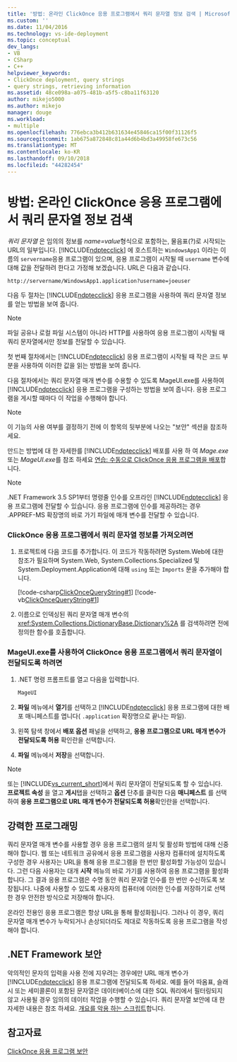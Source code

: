 ```yaml
---
title: '방법: 온라인 ClickOnce 응용 프로그램에서 쿼리 문자열 정보 검색 | Microsoft Docs'
ms.custom: ''
ms.date: 11/04/2016
ms.technology: vs-ide-deployment
ms.topic: conceptual
dev_langs:
- VB
- CSharp
- C++
helpviewer_keywords:
- ClickOnce deployment, query strings
- query strings, retrieving information
ms.assetid: 48ce098a-a075-481b-a5f5-c8ba11f63120
author: mikejo5000
ms.author: mikejo
manager: douge
ms.workload:
- multiple
ms.openlocfilehash: 776ebca3b412b631634e45846ca15f00f31126f5
ms.sourcegitcommit: 1ab675a872848c81a44d6b4bd3a49958fe673c56
ms.translationtype: MT
ms.contentlocale: ko-KR
ms.lasthandoff: 09/10/2018
ms.locfileid: "44282454"
---
```

# <a name="how-to-retrieve-query-string-information-in-an-online-clickonce-application"></a>방법: 온라인 ClickOnce 응용 프로그램에서 쿼리 문자열 정보 검색
*쿼리 문자열* 은 임의의 정보를 *name=value*형식으로 포함하는, 물음표(?)로 시작되는 URL의 일부입니다. [!INCLUDE[ndptecclick](../deployment/includes/ndptecclick_md.md)] 에 호스트하는 `WindowsApp1` 이라는 이름의 `servername`응용 프로그램이 있으며, 응용 프로그램이 시작될 때 `username` 변수에 대해 값을 전달하려 한다고 가정해 보겠습니다. URL은 다음과 같습니다.  
  
 `http://servername/WindowsApp1.application?username=joeuser`  
  
 다음 두 절차는 [!INCLUDE[ndptecclick](../deployment/includes/ndptecclick_md.md)] 응용 프로그램을 사용하여 쿼리 문자열 정보를 얻는 방법을 보여 줍니다.  
  
> [!NOTE]
>  파일 공유나 로컬 파일 시스템이 아니라 HTTP를 사용하여 응용 프로그램이 시작될 때 쿼리 문자열에서만 정보를 전달할 수 있습니다.  
  
 첫 번째 절차에서는 [!INCLUDE[ndptecclick](../deployment/includes/ndptecclick_md.md)] 응용 프로그램이 시작될 때 작은 코드 부분을 사용하여 이러한 값을 읽는 방법을 보여 줍니다.  
  
 다음 절차에서는 쿼리 문자열 매개 변수를 수용할 수 있도록 MageUI.exe를 사용하여 [!INCLUDE[ndptecclick](../deployment/includes/ndptecclick_md.md)] 응용 프로그램을 구성하는 방법을 보여 줍니다. 응용 프로그램을 게시할 때마다 이 작업을 수행해야 합니다.  
  
> [!NOTE]
>  이 기능의 사용 여부를 결정하기 전에 이 항목의 뒷부분에 나오는 "보안" 섹션을 참조하세요.  
  
 만드는 방법에 대 한 자세한를 [!INCLUDE[ndptecclick](../deployment/includes/ndptecclick_md.md)] 배포를 사용 하 여 *Mage.exe* 또는 *MageUI.exe*를 참조 하세요 [연습: 수동으로 ClickOnce 응용 프로그램을 배포](../deployment/walkthrough-manually-deploying-a-clickonce-application.md)합니다.  
  
> [!NOTE]
>  .NET Framework 3.5 SP1부터 명령줄 인수를 오프라인 [!INCLUDE[ndptecclick](../deployment/includes/ndptecclick_md.md)] 응용 프로그램에 전달할 수 있습니다. 응용 프로그램에 인수를 제공하려는 경우 .APPREF-MS 확장명의 바로 가기 파일에 매개 변수를 전달할 수 있습니다.  
  
### <a name="to-obtain-query-string-information-from-a-clickonce-application"></a>ClickOnce 응용 프로그램에서 쿼리 문자열 정보를 가져오려면  
  
1.  프로젝트에 다음 코드를 추가합니다. 이 코드가 작동하려면 System.Web에 대한 참조가 필요하며 System.Web, System.Collections.Specialized 및 System.Deployment.Application에 대해 `using` 또는 `Imports` 문을 추가해야 합니다.  
  
     [!code-csharp[ClickOnceQueryString#1](../deployment/codesnippet/CSharp/how-to-retrieve-query-string-information-in-an-online-clickonce-application_1.cs)]
     [!code-vb[ClickOnceQueryString#1](../deployment/codesnippet/VisualBasic/how-to-retrieve-query-string-information-in-an-online-clickonce-application_1.vb)]  
  
2.  이름으로 인덱싱된 쿼리 문자열 매개 변수의 <xref:System.Collections.DictionaryBase.Dictionary%2A> 를 검색하려면 전에 정의한 함수를 호출합니다.  
  
### <a name="to-enable-query-string-passing-in-a-clickonce-application-with-mageuiexe"></a>MageUI.exe를 사용하여 ClickOnce 응용 프로그램에서 쿼리 문자열이 전달되도록 하려면  
  
1.  .NET 명령 프롬프트를 열고 다음을 입력합니다.  
  
    ```cmd  
    MageUI  
    ```  
  
2.  **파일** 메뉴에서 **열기**를 선택하고 [!INCLUDE[ndptecclick](../deployment/includes/ndptecclick_md.md)] 응용 프로그램에 대한 배포 매니페스트를 엽니다( `.application` 확장명으로 끝나는 파일).  
  
3.  왼쪽 탐색 창에서 **배포 옵션** 패널을 선택하고, **응용 프로그램으로 URL 매개 변수가 전달되도록 허용** 확인란을 선택합니다.  
  
4.  **파일** 메뉴에서 **저장**을 선택합니다.  
  
> [!NOTE]
>  또는 [!INCLUDE[vs_current_short](../code-quality/includes/vs_current_short_md.md)]에서 쿼리 문자열이 전달되도록 할 수 있습니다. **프로젝트 속성** 을 열고 **게시**탭을 선택하고 **옵션** 단추를 클릭한 다음 **매니페스트** 를 선택하여 **응용 프로그램으로 URL 매개 변수가 전달되도록 허용**확인란을 선택합니다.  
  
## <a name="robust-programming"></a>강력한 프로그래밍  
 쿼리 문자열 매개 변수를 사용할 경우 응용 프로그램의 설치 및 활성화 방법에 대해 신중해야 합니다. 웹 또는 네트워크 공유에서 응용 프로그램을 사용자 컴퓨터에 설치하도록 구성한 경우 사용자는 URL을 통해 응용 프로그램을 한 번만 활성화할 가능성이 있습니다. 그런 다음 사용자는 대개 **시작** 메뉴의 바로 가기를 사용하여 응용 프로그램을 활성화합니다. 그 결과 응용 프로그램은 수명 동안 쿼리 문자열 인수를 한 번만 수신하도록 보장됩니다. 나중에 사용할 수 있도록 사용자의 컴퓨터에 이러한 인수를 저장하기로 선택한 경우 안전한 방식으로 저장해야 합니다.  
  
 온라인 전용인 응용 프로그램은 항상 URL을 통해 활성화됩니다. 그러나 이 경우, 쿼리 문자열 매개 변수가 누락되거나 손상되더라도 제대로 작동하도록 응용 프로그램을 작성해야 합니다.  
  
## <a name="net-framework-security"></a>.NET Framework 보안  
 악의적인 문자의 입력을 사용 전에 지우려는 경우에만 URL 매개 변수가 [!INCLUDE[ndptecclick](../deployment/includes/ndptecclick_md.md)] 응용 프로그램에 전달되도록 하세요. 예를 들어 따옴표, 슬래시 또는 세미콜론이 포함된 문자열은 데이터베이스에 대한 SQL 쿼리에서 필터링되지 않고 사용될 경우 임의의 데이터 작업을 수행할 수 있습니다. 쿼리 문자열 보안에 대 한 자세한 내용은 참조 하세요. [개요를 악용 하는 스크립트](https://msdn.microsoft.com/Library/772c7312-211a-4eb3-8d6e-eec0aa1dcc07)합니다.  
  
## <a name="see-also"></a>참고자료  
 [ClickOnce 응용 프로그램 보안](../deployment/securing-clickonce-applications.md)